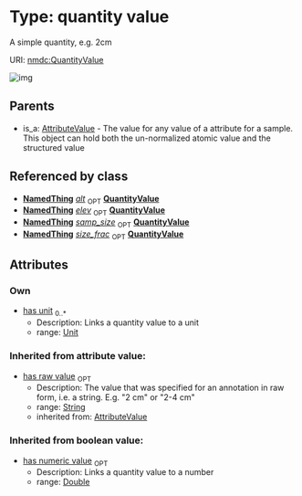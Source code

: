 
# Type: quantity value


A simple quantity, e.g. 2cm

URI: [nmdc:QuantityValue](https://microbiomedata/meta/QuantityValue)


![img](http://yuml.me/diagram/nofunky;dir:TB/class/\[Unit]<has%20unit%200..*-++\[QuantityValue&#124;has_numeric_value:double%20%3F;has_raw_value(i):string%20%3F],%20\[AttributeValue]^-\[QuantityValue])

## Parents

 *  is_a: [AttributeValue](AttributeValue.md) - The value for any value of a attribute for a sample. This object can hold both the un-normalized atomic value and the structured value

## Referenced by class

 *  **[NamedThing](NamedThing.md)** *[alt](alt.md)*  <sub>OPT</sub>  **[QuantityValue](QuantityValue.md)**
 *  **[NamedThing](NamedThing.md)** *[elev](elev.md)*  <sub>OPT</sub>  **[QuantityValue](QuantityValue.md)**
 *  **[NamedThing](NamedThing.md)** *[samp_size](samp_size.md)*  <sub>OPT</sub>  **[QuantityValue](QuantityValue.md)**
 *  **[NamedThing](NamedThing.md)** *[size_frac](size_frac.md)*  <sub>OPT</sub>  **[QuantityValue](QuantityValue.md)**

## Attributes


### Own

 * [has unit](has_unit.md)  <sub>0..*</sub>
    * Description: Links a quantity value to a unit
    * range: [Unit](Unit.md)

### Inherited from attribute value:

 * [has raw value](has_raw_value.md)  <sub>OPT</sub>
    * Description: The value that was specified for an annotation in raw form, i.e. a string. E.g. "2 cm" or "2-4 cm"
    * range: [String](types/String.md)
    * inherited from: [AttributeValue](AttributeValue.md)

### Inherited from boolean value:

 * [has numeric value](has_numeric_value.md)  <sub>OPT</sub>
    * Description: Links a quantity value to a number
    * range: [Double](types/Double.md)
